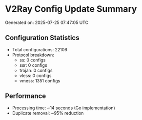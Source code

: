 # V2Ray Config Update Summary
Generated on: 2025-07-25 07:47:05 UTC

## Configuration Statistics
- Total configurations: 22106
- Protocol breakdown:
  - ss: 0 configs
  - ssr: 0 configs
  - trojan: 0 configs
  - vless: 0 configs
  - vmess: 1351 configs

## Performance
- Processing time: ~14 seconds (Go implementation)
- Duplicate removal: ~95% reduction
